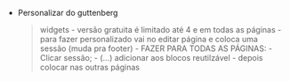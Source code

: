 - Personalizar do guttenberg
    > widgets
       - versão gratuita é limitado até 4 e em todas as páginas
       - para fazer personalizado vai no editar página e coloca uma sessão (muda pra footer)
       - FAZER PARA TODAS AS PÁGINAS:
          - Clicar sessão;
          - (...) adicionar aos blocos reutilzável
          - depois colocar nas outras páginas